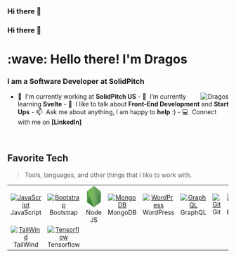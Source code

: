 ### Hi there 👋


### Hi there 👋


<h1 align="left" id="Dragos-title">:wave: Hello there! I'm Dragos </h1>
<h3 align="left">I am a Software Developer at SolidPitch </h3>


<a href="#Dragos-title">
    <img src="https://github-readme-stats.vercel.app/api?username=Dragos&show_icons=true&theme=react&count_private=true&include_all_commits=true" alt="Dragos " align="right" />
</a>

- :office: &nbsp;I'm currently working at **SolidPitch US** - :seedling: &nbsp;I’m currently learning **Svelte** - :speech_balloon: &nbsp;I like to talk about **Front-End Development** and **Start Ups** - :mailbox: &nbsp;Ask me about anything, I am happy
to **help** :) - :computer: &nbsp;Connect with me on **[LinkedIn]**
<br>

<h2 align="left" id="Dragos-tech">Favorite Tech</h2>

> Tools, languages, and other things that I like to work with.

<table align="center">
    <tr>
        <td align="center" width="96">
            <a href="#Dragos-tech">
                <img src="https://upload.wikimedia.org/wikipedia/commons/thumb/9/99/Unofficial_JavaScript_logo_2.svg/1024px-Unofficial_JavaScript_logo_2.svg.png" width="48" height="48" alt="JavaScript" />
            </a>
            <br>JavaScript
        </td>
        <td align="center" width="96">
            <a href="#Dragos-tech">
                <img src="https://cdn.worldvectorlogo.com/logos/bootstrap-4.svg" width="48" height="48" alt="Bootstrap" />
            </a>
            <br>Bootstrap
        </td>
        <td align="center" width="96">
            <a href="#Dragos-tech">
                <img src="https://raw.githubusercontent.com/github/explore/80688e429a7d4ef2fca1e82350fe8e3517d3494d/topics/nodejs/nodejs.png" width="48" height="48" alt="Node JS" />
            </a>
            <br>Node JS
        </td>
        <td align="center" width="96">
            <a href="#Dragos-tech">
                <img src="https://i.ibb.co/QXHcMvM/58481021cef1014c0b5e494b.png" width="48" height="48" alt="Mongo DB" />
            </a>
            <br>MongoDB
        </td>
        <td align="center" width="96">
            <a href="#Dragos-tech">
                <img src="https://upload.wikimedia.org/wikipedia/commons/thumb/9/98/WordPress_blue_logo.svg/480px-WordPress_blue_logo.svg.png" width="48" height="48" alt="WordPress" />
            </a>
            <br>WordPress
        </td>
        <td align="center" width="96">
            <a href="#Dragos-tech">
                <img src="https://upload.wikimedia.org/wikipedia/commons/thumb/1/17/GraphQL_Logo.svg/2048px-GraphQL_Logo.svg.png" width="48" height="48" alt="GraphQL" />
            </a>
            <br>GraphQL
        </td>
        <td align="center" width="96">
            <a href="#Dragos-tech">
                <img src="https://upload.wikimedia.org/wikipedia/commons/thumb/3/3f/Git_icon.svg/1200px-Git_icon.svg.png" width="48" height="48" alt="Git" />
            </a>
            <br>Git
        </td>
        <td align="center" width="96">
            <a href="#Dragos-tech">
                <img src="https://i.ibb.co/LzmYpDX/146-1466902-php-logo-png-transparent-php-logo-png-png-removebg-preview.png" width="48" height="48" alt="PHP" />
            </a>
            <br>PHP
        </td>
    </tr>
    <tr>
        <td align="center" width="96">
            <a href="#Dragos-tech">
                <img src="https://tailwindcss.com/_next/static/media/tailwindcss-mark.cb8046c163f77190406dfbf4dec89848.svg" width="48" height="48" alt="TailWind" />
            </a>
            <br>TailWind
        </td>
        <td align="center" width="96">
            <a href="#Dragos-tech">
                <img src="https://upload.wikimedia.org/wikipedia/commons/thumb/2/2d/Tensorflow_logo.svg/1200px-Tensorflow_logo.svg.png" width="48" height="48" alt="Tensorflow" />
            </a>
            <br>Tensorflow
        </td>
    </tr>

</table>
<!-- links -->
